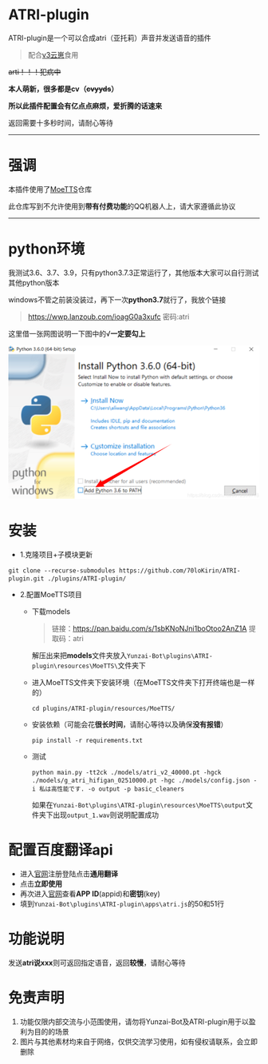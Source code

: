# ATRI-plugin

ATRI-plugin是一个可以合成atri（亚托莉）声音并发送语音的插件

> 配合[v3云崽](https://github.com/Le-niao/Yunzai-Bot)食用

~~arti！！！犯病中~~

**本人萌新，很多都是cv（~~cvyyds~~）**

**所以此插件配置会有亿点点麻烦，爱折腾的话速来**

返回需要十多秒时间，请耐心等待

---

# 强调

本插件使用了[MoeTTS](https://github.com/luoyily/MoeTTS/tree/main)仓库

此仓库写到不允许使用到**带有付费功能**的QQ机器人上，请大家遵循此协议

---

# python环境

我测试3.6、3.7、3.9，只有python3.7.3正常运行了，其他版本大家可以自行测试其他python版本

windows不管之前装没装过，再下一次**python3.7**就行了，我放个链接

> https://wwp.lanzoub.com/ioagG0a3xufc
> 密码:atri

这里借一张网图说明一下图中的√**一定要勾上**

![image](https://github.com/70loKirin/ATRI-plugin/blob/main/readme_/1.png)

# 安装

* 1.克隆项目+子模块更新

```
git clone --recurse-submodules https://github.com/70loKirin/ATRI-plugin.git ./plugins/ATRI-plugin/
```

* 2.配置MoeTTS项目

  * 下载models

    > 链接：https://pan.baidu.com/s/1sbKNoNJni1boOtoo2AnZ1A 
    > 提取码：atri

    解压出来把**models**文件夹放入`Yunzai-Bot\plugins\ATRI-plugin\resources\MoeTTS\`文件夹下

  * 进入MoeTTS文件夹下安装环境（在MoeTTS文件夹下打开终端也是一样的）

    ```
    cd plugins/ATRI-plugin/resources/MoeTTS/
    ```

  * 安装依赖（可能会花**很长时间**，请耐心等待以及确保**没有报错**）

    ```
    pip install -r requirements.txt
    ```

  * 测试

    ```
    python main.py -tt2ck ./models/atri_v2_40000.pt -hgck ./models/g_atri_hifigan_02510000.pt -hgc ./models/config.json -i 私は高性能です. -o output -p basic_cleaners
    ```

    如果在`Yunzai-Bot\plugins\ATRI-plugin\resources\MoeTTS\output`文件夹下出现`output_1.wav`则说明配置成功

# 配置百度翻译api

* 进入[官网](http://api.fanyi.baidu.com/manage/developer)注册登陆点击**通用翻译**
* 点击**立即使用**
* 再次进入[官网](http://api.fanyi.baidu.com/manage/developer)查看**APP ID**(appid)和**密钥**(key)
* 填到`Yunzai-Bot\plugins\ATRI-plugin\apps\atri.js`的50和51行

# 功能说明

发送**atri说xxx**则可返回指定语音，返回**较慢**，请耐心等待

# 免责声明

1. 功能仅限内部交流与小范围使用，请勿将Yunzai-Bot及ATRI-plugin用于以盈利为目的的场景
3. 图片与其他素材均来自于网络，仅供交流学习使用，如有侵权请联系，会立即删除

